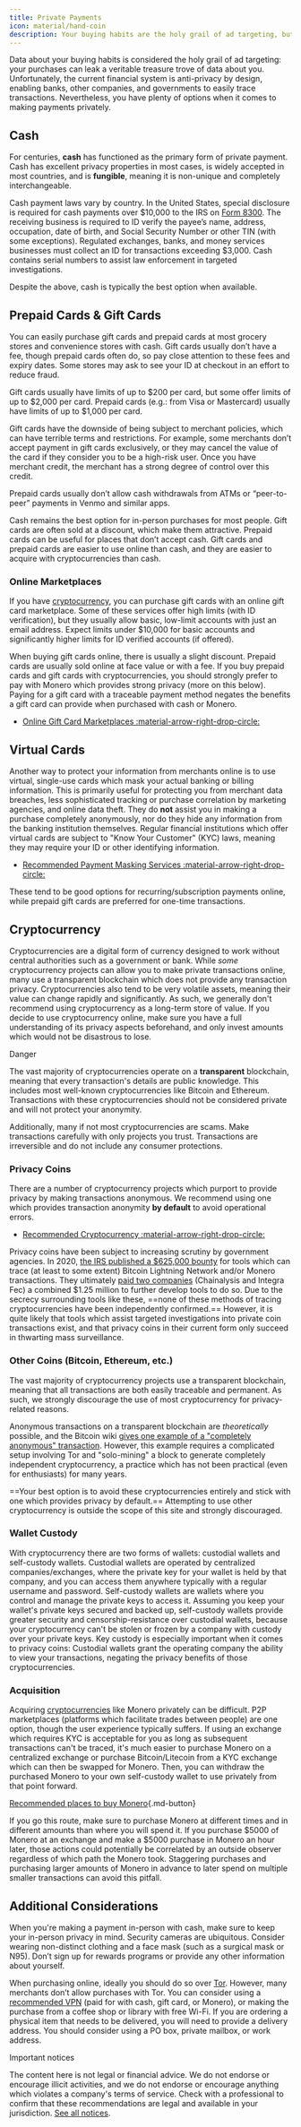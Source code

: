 ```yaml
---
title: Private Payments
icon: material/hand-coin
description: Your buying habits are the holy grail of ad targeting, but you still have plenty of options when it comes to making payments privately.
---
```


Data about your buying habits is considered the holy grail of ad targeting: your purchases can leak a veritable treasure trove of data about you. Unfortunately, the current financial system is anti-privacy by design, enabling banks, other companies, and governments to easily trace transactions. Nevertheless, you have plenty of options when it comes to making payments privately.

## Cash

For centuries, **cash** has functioned as the primary form of private payment. Cash has excellent privacy properties in most cases, is widely accepted in most countries, and is **fungible**, meaning it is non-unique and completely interchangeable.

Cash payment laws vary by country. In the United States, special disclosure is required for cash payments over $10,000 to the IRS on [Form 8300](https://irs.gov/businesses/small-businesses-self-employed/form-8300-and-reporting-cash-payments-of-over-10000). The receiving business is required to ID verify the payee’s name, address, occupation, date of birth, and Social Security Number or other TIN (with some exceptions). Regulated exchanges, banks, and money services businesses must collect an ID for transactions exceeding $3,000. Cash contains serial numbers to assist law enforcement in targeted investigations.

Despite the above, cash is typically the best option when available.

## Prepaid Cards & Gift Cards

You can easily purchase gift cards and prepaid cards at most grocery stores and convenience stores with cash. Gift cards usually don’t have a fee, though prepaid cards often do, so pay close attention to these fees and expiry dates. Some stores may ask to see your ID at checkout in an effort to reduce fraud.

Gift cards usually have limits of up to $200 per card, but some offer limits of up to $2,000 per card. Prepaid cards (e.g.: from Visa or Mastercard) usually have limits of up to $1,000 per card.

Gift cards have the downside of being subject to merchant policies, which can have terrible terms and restrictions. For example, some merchants don’t accept payment in gift cards exclusively, or they may cancel the value of the card if they consider you to be a high-risk user. Once you have merchant credit, the merchant has a strong degree of control over this credit.

Prepaid cards usually don’t allow cash withdrawals from ATMs or “peer-to-peer” payments in Venmo and similar apps.

Cash remains the best option for in-person purchases for most people. Gift cards are often sold at a discount, which make them attractive. Prepaid cards can be useful for places that don’t accept cash. Gift cards and prepaid cards are easier to use online than cash, and they are easier to acquire with cryptocurrencies than cash.

### Online Marketplaces

If you have [cryptocurrency](../cryptocurrency.md), you can purchase gift cards with an online gift card marketplace. Some of these services offer high limits (with ID verification), but they usually allow basic, low-limit accounts with just an email address. Expect limits under $10,000 for basic accounts and significantly higher limits for ID verified accounts (if offered).

When buying gift cards online, there is usually a slight discount. Prepaid cards are usually sold online at face value or with a fee. If you buy prepaid cards and gift cards with cryptocurrencies, you should strongly prefer to pay with Monero which provides strong privacy (more on this below). Paying for a gift card with a traceable payment method negates the benefits a gift card can provide when purchased with cash or Monero.

- [Online Gift Card Marketplaces :material-arrow-right-drop-circle:](../financial-services.md#gift-card-marketplaces)

## Virtual Cards

Another way to protect your information from merchants online is to use virtual, single-use cards which mask your actual banking or billing information. This is primarily useful for protecting you from merchant data breaches, less sophisticated tracking or purchase correlation by marketing agencies, and online data theft. They do **not** assist you in making a purchase completely anonymously, nor do they hide any information from the banking institution themselves. Regular financial institutions which offer virtual cards are subject to "Know Your Customer" (KYC) laws, meaning they may require your ID or other identifying information.

- [Recommended Payment Masking Services :material-arrow-right-drop-circle:](../financial-services.md#payment-masking-services)

These tend to be good options for recurring/subscription payments online, while prepaid gift cards are preferred for one-time transactions.

## Cryptocurrency

Cryptocurrencies are a digital form of currency designed to work without central authorities such as a government or bank. While *some* cryptocurrency projects can allow you to make private transactions online, many use a transparent blockchain which does not provide any transaction privacy. Cryptocurrencies also tend to be very volatile assets, meaning their value can change rapidly and significantly. As such, we generally don't recommend using cryptocurrency as a long-term store of value. If you decide to use cryptocurrency online, make sure you have a full understanding of its privacy aspects beforehand, and only invest amounts which would not be disastrous to lose.

<div class="admonition danger" markdown>
<p class="admonition-title">Danger</p>

The vast majority of cryptocurrencies operate on a **transparent** blockchain, meaning that every transaction's details are public knowledge. This includes most well-known cryptocurrencies like Bitcoin and Ethereum. Transactions with these cryptocurrencies should not be considered private and will not protect your anonymity.

Additionally, many if not most cryptocurrencies are scams. Make transactions carefully with only projects you trust. Transactions are irreversible and do not include any consumer protections.

</div>

### Privacy Coins

There are a number of cryptocurrency projects which purport to provide privacy by making transactions anonymous. We recommend using one which provides transaction anonymity **by default** to avoid operational errors.

- [Recommended Cryptocurrency :material-arrow-right-drop-circle:](../cryptocurrency.md#monero)

Privacy coins have been subject to increasing scrutiny by government agencies. In 2020, [the IRS published a $625,000 bounty](https://forbes.com/sites/kellyphillipserb/2020/09/14/irs-will-pay-up-to-625000-if-you-can-crack-monero-other-privacy-coins/?sh=2e9808a085cc) for tools which can trace (at least to some extent) Bitcoin Lightning Network and/or Monero transactions. They ultimately [paid two companies](https://sam.gov/opp/5ab94eae1a8d422e88945b64181c6018/view) (Chainalysis and Integra Fec) a combined $1.25 million to further develop tools to do so. Due to the secrecy surrounding tools like these, ==none of these methods of tracing cryptocurrencies have been independently confirmed.== However, it is quite likely that tools which assist targeted investigations into private coin transactions exist, and that privacy coins in their current form only succeed in thwarting mass surveillance.

### Other Coins (Bitcoin, Ethereum, etc.)

The vast majority of cryptocurrency projects use a transparent blockchain, meaning that all transactions are both easily traceable and permanent. As such, we strongly discourage the use of most cryptocurrency for privacy-related reasons.

Anonymous transactions on a transparent blockchain are *theoretically* possible, and the Bitcoin wiki [gives one example of a "completely anonymous" transaction](https://en.bitcoin.it/wiki/Privacy#Example_-_A_perfectly_private_donation). However, this example requires a complicated setup involving Tor and "solo-mining" a block to generate completely independent cryptocurrency, a practice which has not been practical (even for enthusiasts) for many years.

==Your best option is to avoid these cryptocurrencies entirely and stick with one which provides privacy by default.== Attempting to use other cryptocurrency is outside the scope of this site and strongly discouraged.

### Wallet Custody

With cryptocurrency there are two forms of wallets: custodial wallets and self-custody wallets. Custodial wallets are operated by centralized companies/exchanges, where the private key for your wallet is held by that company, and you can access them anywhere typically with a regular username and password. Self-custody wallets are wallets where you control and manage the private keys to access it. Assuming you keep your wallet's private keys secured and backed up, self-custody wallets provide greater security and censorship-resistance over custodial wallets, because your cryptocurrency can't be stolen or frozen by a company with custody over your private keys. Key custody is especially important when it comes to privacy coins: Custodial wallets grant the operating company the ability to view your transactions, negating the privacy benefits of those cryptocurrencies.

### Acquisition

Acquiring [cryptocurrencies](../cryptocurrency.md) like Monero privately can be difficult. P2P marketplaces (platforms which facilitate trades between people) are one option, though the user experience typically suffers. If using an exchange which requires KYC is acceptable for you as long as subsequent transactions can't be traced, it's much easier to purchase Monero on a centralized exchange or purchase Bitcoin/Litecoin from a KYC exchange which can then be swapped for Monero. Then, you can withdraw the purchased Monero to your own self-custody wallet to use privately from that point forward.

[Recommended places to buy Monero](../cryptocurrency.md#buying-monero ""){.md-button}

If you go this route, make sure to purchase Monero at different times and in different amounts than where you will spend it. If you purchase $5000 of Monero at an exchange and make a $5000 purchase in Monero an hour later, those actions could potentially be correlated by an outside observer regardless of which path the Monero took. Staggering purchases and purchasing larger amounts of Monero in advance to later spend on multiple smaller transactions can avoid this pitfall.

## Additional Considerations

When you're making a payment in-person with cash, make sure to keep your in-person privacy in mind. Security cameras are ubiquitous. Consider wearing non-distinct clothing and a face mask (such as a surgical mask or N95). Don’t sign up for rewards programs or provide any other information about yourself.

When purchasing online, ideally you should do so over [Tor](tor-overview.md). However, many merchants don’t allow purchases with Tor. You can consider using a [recommended VPN](../vpn.md) (paid for with cash, gift card, or Monero), or making the purchase from a coffee shop or library with free Wi-Fi. If you are ordering a physical item that needs to be delivered, you will need to provide a delivery address. You should consider using a PO box, private mailbox, or work address.

<div class="admonition tip" markdown>
<p class="admonition-title">Important notices</p>

The content here is not legal or financial advice. We do not endorse or encourage illicit activities, and we do not endorse or encourage anything which violates a company's terms of service. Check with a professional to confirm that these recommendations are legal and available in your jurisdiction. [See all notices](../about/notices.md).

</div>
